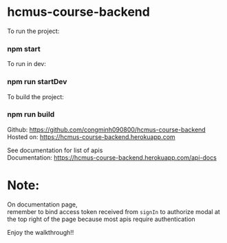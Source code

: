 # hcmus-course-backend

To run the project:

### npm start

To run in dev:

### npm run startDev

To build the project:

### npm run build

Github: https://github.com/congminh090800/hcmus-course-backend  
Hosted on: https://hcmus-course-backend.herokuapp.com

See documentation for list of apis  
Documentation: https://hcmus-course-backend.herokuapp.com/api-docs

# Note:

On documentation page,  
remember to bind access token received from `signIn` to authorize modal at the top right of the page
because most apis require authentication

Enjoy the walkthrough!!
